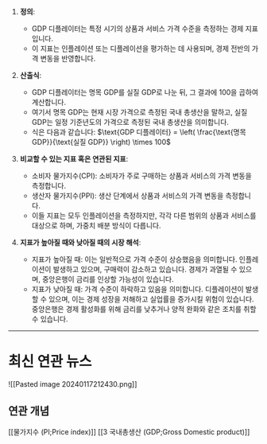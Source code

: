 

1. **정의**:
   - GDP 디플레이터는 특정 시기의 상품과 서비스 가격 수준을 측정하는 경제 지표입니다.
   - 이 지표는 인플레이션 또는 디플레이션을 평가하는 데 사용되며, 경제 전반의 가격 변동을 반영합니다.

2. **산출식**:
   - GDP 디플레이터는 명목 GDP를 실질 GDP로 나눈 뒤, 그 결과에 100을 곱하여 계산합니다.
   - 여기서 명목 GDP는 현재 시장 가격으로 측정된 국내 총생산을 말하고, 실질 GDP는 일정 기준년도의 가격으로 측정된 국내 총생산을 의미합니다.
   - 식은 다음과 같습니다: $\text{GDP 디플레이터} = \left( \frac{\text{명목 GDP}}{\text{실질 GDP}} \right) \times 100$

3. **비교할 수 있는 지표 혹은 연관된 지표**:
   - 소비자 물가지수(CPI): 소비자가 주로 구매하는 상품과 서비스의 가격 변동을 측정합니다.
   - 생산자 물가지수(PPI): 생산 단계에서 상품과 서비스의 가격 변동을 측정합니다.
   - 이들 지표는 모두 인플레이션을 측정하지만, 각각 다른 범위의 상품과 서비스를 대상으로 하며, 가중치 배분 방식이 다릅니다.

4. **지표가 높아질 때와 낮아질 때의 시장 해석**:
   - 지표가 높아질 때: 이는 일반적으로 가격 수준이 상승했음을 의미합니다. 인플레이션이 발생하고 있으며, 구매력이 감소하고 있습니다. 경제가 과열될 수 있으며, 중앙은행이 금리를 인상할 가능성이 있습니다.
   - 지표가 낮아질 때: 가격 수준이 하락하고 있음을 의미합니다. 디플레이션이 발생할 수 있으며, 이는 경제 성장을 저해하고 실업률을 증가시킬 위험이 있습니다. 중앙은행은 경제 활성화를 위해 금리를 낮추거나 양적 완화와 같은 조치를 취할 수 있습니다.




-----
# 최신 연관 뉴스


![[Pasted image 20240117212430.png]]

## 연관 개념
[[물가지수 (PI;Price index)]]
[[3 국내총생산 (GDP;Gross Domestic product)]]
